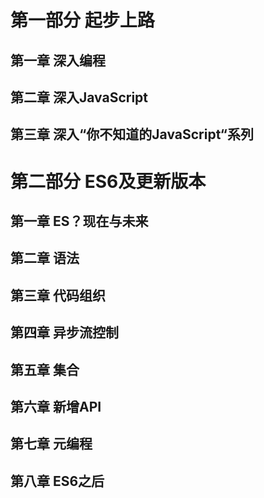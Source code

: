 # 第一部分 起步上路

## 第一章 深入编程

## 第二章 深入JavaScript

## 第三章 深入“你不知道的JavaScript“系列

# 第二部分 ES6及更新版本

## 第一章 ES？现在与未来

## 第二章 语法

## 第三章 代码组织

## 第四章 异步流控制

## 第五章 集合

## 第六章 新增API

## 第七章 元编程

## 第八章 ES6之后

